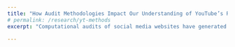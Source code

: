 ```yaml
---
title: "How Audit Methodologies Impact Our Understanding of YouTube’s Recommendation Systems"
# permalink: /research/yt-methods
excerpt: "Computational audits of social media websites have generated data that forms the basis of our understanding of the problematic behaviors of algorithmic recommendation systems. Focusing on YouTube, this paper demonstrates that conducting audits to make specific inferences about the underlying content recommendation system is more methodologically challenging that one might expect. Obtaining scientifically valid results requires considering many methodological decisions, and each of these decisions incurs costs. For example, should an auditor use logged-in YouTube accounts while gathering recommendations to ensure more accurate inferences from the collected data? We systematically explore the impact of this and many other decisions and make important discoveries about the methodological choices that impact YouTube’s recommendations. Taken together, our research suggests auditing configurations that can be used by researchers and auditors to reduce economic and computing costs, without sacrificing inference quality and accuracy."

---
```

